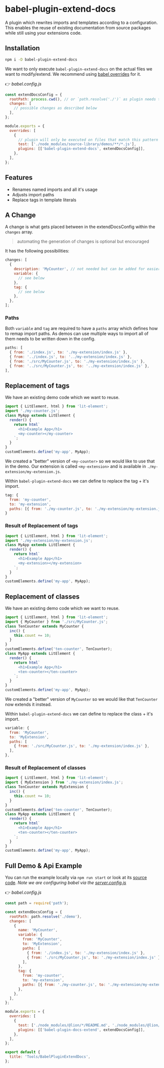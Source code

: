 # babel-plugin-extend-docs

A plugin which rewrites imports and templates according to a configuration.
This enables the reuse of existing documentation from source packages while still using your extensions code.

## Installation

```bash
npm i -D babel-plugin-extend-docs
```

We want to only execute `babel-plugin-extend-docs` on the actual files we want to modify/extend.
We recommend using [babel overrides](https://babeljs.io/docs/en/options#overrides) for it.

👉 _babel.config.js_

```js
const extendDocsConfig = {
  rootPath: process.cwd(), // or `path.resolve('./')` as plugin needs to know the rootPath of your project
  changes: [
    // possible changes as described below
  ],
};

module.exports = {
  overrides: [
    {
      // plugin will only be executed on files that match this pattern
      test: ['./node_modules/source-library/demos/**/*.js'],
      plugins: [['babel-plugin-extend-docs', extendDocsConfig]],
    },
  ],
};
```

## Features

- Renames named imports and all it's usage
- Adjusts import paths
- Replace tags in template literals

## A Change

A change is what gets placed between in the extendDocsConfig within the `changes` array.

> automating the generation of changes is optional but encouraged

It has the following possibilities:

```js
changes: [
  {
    description: 'MyCounter', // not needed but can be added for easier reading of the config
    variable: {
      // see below
    },
    tag: {
      // see below
    },
  },
];
```

### Paths

Both `variable` and `tag` are required to have a `paths` array which defines how to remap import paths.
As demos can use multiple ways to import all of them needs to be written down in the config.

```js
paths: [
  { from: './index.js', to: './my-extension/index.js' },
  { from: '../index.js', to: '../my-extension/index.js' },
  { from: './src/MyCounter.js', to: './my-extension/index.js' },
  { from: '../src/MyCounter.js', to: '../my-extension/index.js' },
],
```

## Replacement of tags

We have an existing demo code which we want to reuse.

```js
import { LitElement, html } from 'lit-element';
import './my-counter.js';
class MyApp extends LitElement {
  render() {
    return html`
      <h1>Example App</h1>
      <my-counter></my-counter>
    `;
  }
}
customElements.define('my-app', MyApp);
```

We created a "better" version of `<my-counter>` so we would like to use that in the demo.
Our extension is called `<my-extension>` and is available in `./my-extension/my-extension.js`.

Within `babel-plugin-extend-docs` we can define to replace the tag + it's import.

```js
tag: {
  from: 'my-counter',
  to: 'my-extension',
  paths: [{ from: './my-counter.js', to: './my-extension/my-extension.js' }],
}
```

### Result of Replacement of tags

```js
import { LitElement, html } from 'lit-element';
import './my-extension/my-extension.js';
class MyApp extends LitElement {
  render() {
    return html`
      <h1>Example App</h1>
      <my-extension></my-extension>
    `;
  }
}
customElements.define('my-app', MyApp);
```

## Replacement of classes

We have an existing demo code which we want to reuse.

```js
import { LitElement, html } from 'lit-element';
import { MyCounter } from './src/MyCounter.js';
class TenCounter extends MyCounter {
  inc() {
    this.count += 10;
  }
}
customElements.define('ten-counter', TenCounter);
class MyApp extends LitElement {
  render() {
    return html`
      <h1>Example App</h1>
      <ten-counter></ten-counter>
    `;
  }
}
customElements.define('my-app', MyApp);
```

We created a "better" version of `MyCounter` so we would like that `TenCounter` now extends it instead.

Within `babel-plugin-extend-docs` we can define to replace the class + it's import.

```js
variable: {
  from: 'MyCounter',
  to: 'MyExtension',
  paths: [
    { from: './src/MyCounter.js', to: './my-extension/index.js' },
  ],
},
```

### Result of Replacement of classes

```js
import { LitElement, html } from 'lit-element';
import { MyExtension } from './my-extension/index.js';
class TenCounter extends MyExtension {
  inc() {
    this.count += 10;
  }
}
customElements.define('ten-counter', TenCounter);
class MyApp extends LitElement {
  render() {
    return html`
      <h1>Example App</h1>
      <ten-counter></ten-counter>
    `;
  }
}
customElements.define('my-app', MyApp);
```

## Full Demo & Api Example

You can run the example locally via `npm run start` or look at its [source code](https://github.com/ing-bank/lion/tree/master/packages-node/babel-plugin-extend-docs/demo/).
_Note we are configuring babel via the [server.config.js](https://github.com/ing-bank/lion/tree/master/packages-node/babel-plugin-extend-docs/demo/server.config.js)_

👉 _babel.config.js_

```js
const path = require('path');

const extendDocsConfig = {
  rootPath: path.resolve('./demo'),
  changes: [
    {
      name: 'MyCounter',
      variable: {
        from: 'MyCounter',
        to: 'MyExtension',
        paths: [
          { from: './index.js', to: './my-extension/index.js' },
          { from: './src/MyCounter.js', to: './my-extension/index.js' },
        ],
      },
      tag: {
        from: 'my-counter',
        to: 'my-extension',
        paths: [{ from: './my-counter.js', to: './my-extension/my-extension.js' }],
      },
    },
  ],
};

module.exports = {
  overrides: [
    {
      test: ['./node_modules/@lion/*/README.md', './node_modules/@lion/*/docs/**/*.md',
      plugins: [['babel-plugin-docs-extend', extendDocsConfig]],
    },
  ],
};
```

```js script
export default {
  title: 'Tools/BabelPluginExtendDocs',
};
```
